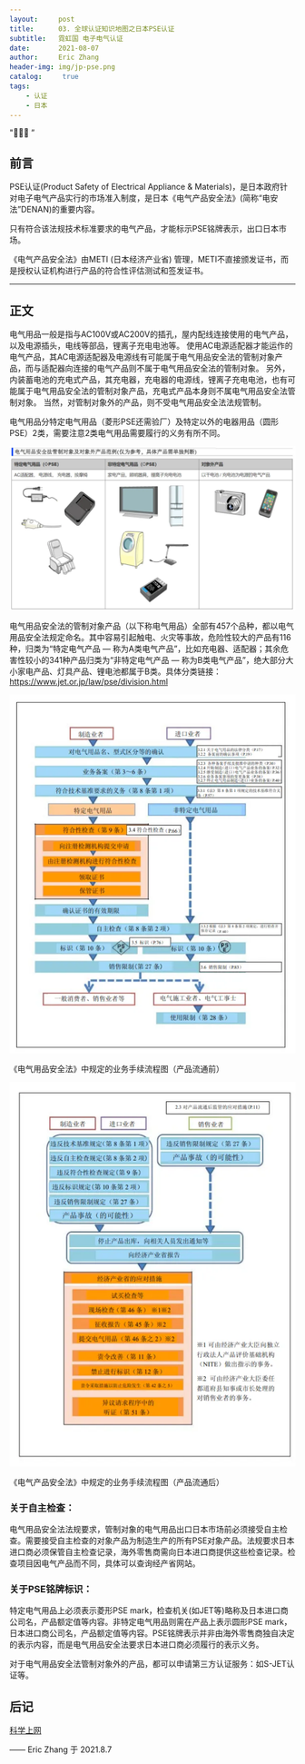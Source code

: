 ```yaml
---
layout:     post
title:      03. 全球认证知识地图之日本PSE认证
subtitle:   霓虹国 电子电气认证
date:       2021-08-07
author:     Eric Zhang
header-img: img/jp-pse.png
catalog: 	 true
tags:
    - 认证
    - 日本
---
```

"🙉🙉🙉 ”


## 前言

PSE认证(Product Safety of Electrical Appliance & Materials)，是日本政府针对电子电气产品实行的市场准入制度，是日本《电气产品安全法》(简称“电安法”DENAN)的重要内容。

只有符合该法规技术标准要求的电气产品，才能标示PSE铭牌表示，出口日本市场。

《电气产品安全法》由METI (日本经济产业省) 管理，METI不直接颁发证书，而是授权认证机构进行产品的符合性评估测试和签发证书。

---


## 正文

电气用品一般是指与AC100V或AC200V的插孔，屋内配线连接使用的电气产品，以及电源插头，电线等部品，锂离子充电电池等。
使用AC电源适配器才能运作的电气产品，其AC电源适配器及电源线有可能属于电气用品安全法的管制对象产品，而与适配器向连接的电气产品则不属于电气用品安全法的管制对象。
另外，内装蓄电池的充电式产品，其充电器，充电器的电源线，锂离子充电电池，也有可能属于电气用品安全法的管制对象产品，充电式产品本身则不属电气用品安全法管制对象。
当然，对管制对象外的产品，则不受电气用品安全法法规管制。

电气用品分特定电气用品（菱形PSE还需验厂）及特定以外的电器用品（圆形PSE）2类，需要注意2类电气用品需要履行的义务有所不同。

![](/img/japan-pse-1.jpg)

电气用品安全法的管制对象产品（以下称电气用品）全部有457个品种，都以电气用品安全法规定命名。其中容易引起触电、火灾等事故，危险性较大的产品有116 种，归类为“特定电气产品 — 称为A类电气产品”，比如充电器、适配器；其余危害性较小的341种产品归类为“非特定电气产品 — 称为B类电气产品”，绝大部分大小家电产品、灯具产品、锂电池都属于B类。具体分类链接：https://www.jet.or.jp/law/pse/division.html

![](/img/japan-pse-2.jpg)

《电气用品安全法》中规定的业务手续流程图（产品流通前）

![](/img/japan-pse-3.jpg)

《电气产品安全法》中规定的业务手续流程图（产品流通后）

### 关于自主检查：

电气用品安全法法规要求，管制对象的电气用品出口日本市场前必须接受自主检查。需要接受自主检查的对象产品为制造生产的所有PSE对象产品。法规要求日本进口商必须保管自主检查记录，海外零售商需向日本进口商提供这些检查记录。检查项目因电气产品而不同，具体可以查询经产省网站。

### 关于PSE铭牌标识：

特定电气用品上必须表示菱形PSE mark，检查机关(如JET等)略称及日本进口商公司名，产品额定值等内容。非特定电气用品则需在产品上表示圆形PSE mark，日本进口商公司名，产品额定值等内容。PSE铭牌表示并非由海外零售商独自决定的表示内容，而是电气用品安全法要求日本进口商必须履行的表示义务。

对于电气用品安全法管制对象外的产品，都可以申请第三方认证服务：如S-JET认证等。


## 后记

[科学上网](https://justmysocks.net/members/aff.php?aff=10848) 


—— Eric Zhang 于 2021.8.7
